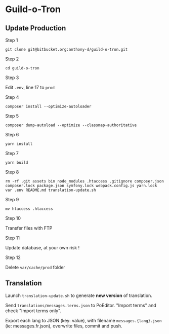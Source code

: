 # Guild-o-Tron

## Update Production

Step 1

`git clone git@bitbucket.org:anthony-d/guild-o-tron.git`

Step 2

`cd guild-o-tron`

Step 3

Edit `.env`, line 17 to `prod`

Step 4

`composer install --optimize-autoloader`

Step 5

`composer dump-autoload --optimize --classmap-authoritative`

Step 6

`yarn install`

Step 7

`yarn build`

Step 8

`rm -rf .git assets bin node_modules .htaccess .gitignore composer.json composer.lock package.json symfony.lock webpack.config.js yarn.lock var .env README.md translation-update.sh`

Step 9

`mv htaccess .htaccess`

Step 10

Transfer files with FTP

Step 11

Update database, at your own risk !

Step 12

Delete `var/cache/prod` folder

## Translation

Launch `translation-update.sh` to generate **new version** of translation.

Send `translations/messages.terms.json` to PoEditor. "Import terms" and check "Import terms only".

Export each lang to JSON (key: value), with filename `messages.{lang}.json` (ie: messages.fr.json), overwrite files, commit and push.

